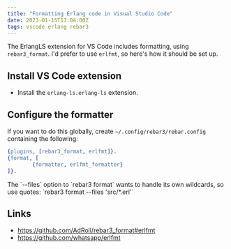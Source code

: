 ```yaml
---
title: "Formatting Erlang code in Visual Studio Code"
date: 2023-01-15T17:04:00Z
tags: vscode erlang rebar3
---
```


The ErlangLS extension for VS Code includes formatting, using `rebar3_format`. I'd prefer to use `erlfmt`, so here's how it should be set up.

## Install VS Code extension

- Install the `erlang-ls.erlang-ls` extension.

## Configure the formatter

If you want to do this globally, create `~/.config/rebar3/rebar.config` containing the following:

```erlang
{plugins, [rebar3_format, erlfmt]}.
{format, [
        {formatter, erlfmt_formatter}
]}.
```

<div class="callout callout-warning" markdown="span">
The `--files` option to `rebar3 format` wants to handle its own wildcards, so use quotes: `rebar3 format --files 'src/*.erl'`
</div>

## Links

- <https://github.com/AdRoll/rebar3_format#erlfmt>
- <https://github.com/whatsapp/erlfmt>
